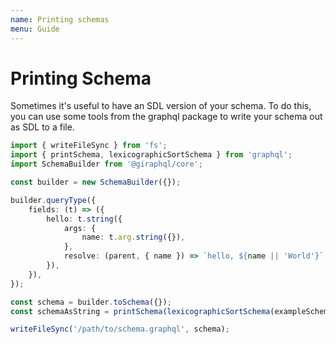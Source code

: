 ```yaml
---
name: Printing schemas
menu: Guide
---
```


# Printing Schema

Sometimes it's useful to have an SDL version of your schema. To do this, you can use some tools from the graphql package to write your schema out as SDL to a file.

```typescript
import { writeFileSync } from 'fs';
import { printSchema, lexicographicSortSchema } from 'graphql';
import SchemaBuilder from '@giraphql/core';

const builder = new SchemaBuilder({});

builder.queryType({
    fields: (t) => ({
        hello: t.string({
            args: {
                name: t.arg.string({}),
            },
            resolve: (parent, { name }) => `hello, ${name || 'World'}`,
        }),
    }),
});

const schema = builder.toSchema({});
const schemaAsString = printSchema(lexicographicSortSchema(exampleSchema));

writeFileSync('/path/to/schema.graphql', schema);
```

